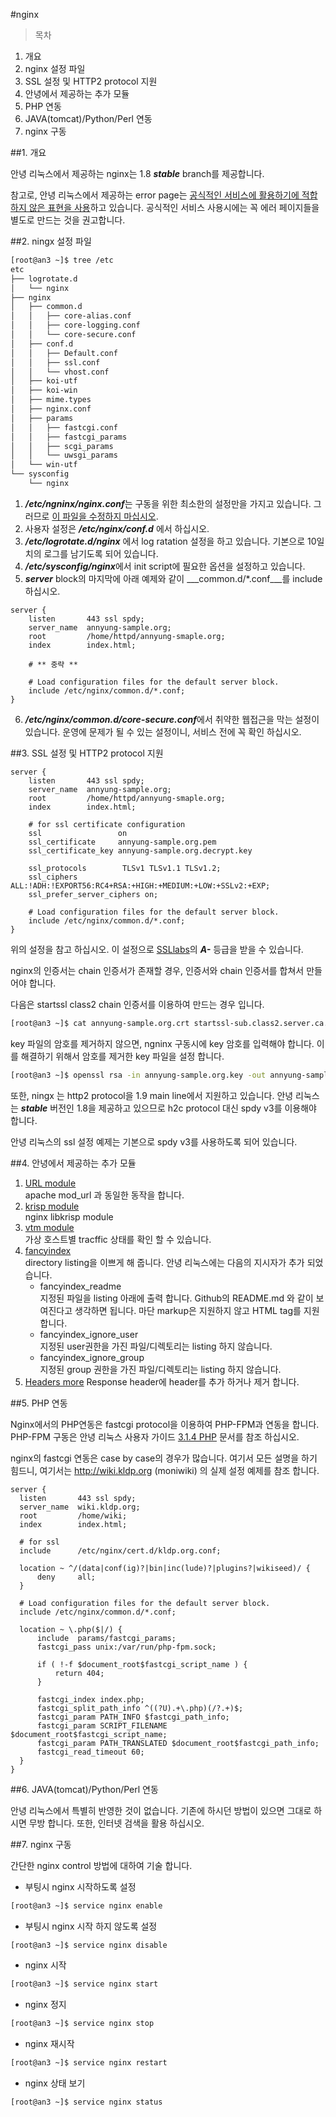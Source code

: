 #nginx

> 목차
1. 개요
2. nginx 설정 파일
3. SSL 설정 및 HTTP2 protocol 지원
4. 안녕에서 제공하는 추가 모듈
5. PHP 연동
6. JAVA(tomcat)/Python/Perl 연동
7. nginx 구동

##1. 개요

  안녕 리눅스에서 제공하는 nginx는 1.8 ***stable*** branch를 제공합니다.
  
  참고로, 안녕 리눅스에서 제공하는 error page는 <u>공식적인 서비스에 활용하기에 적합하지 않은 표현을 사용</u>하고 있습니다. 공식적인 서비스 사용시에는 꼭 에러 페이지들을 별도로 만드는 것을 권고합니다.

##2. ningx 설정 파일

```bash
[root@an3 ~]$ tree /etc
etc
├── logrotate.d
│   └── nginx
├── nginx
│   ├── common.d
│   │   ├── core-alias.conf
│   │   ├── core-logging.conf
│   │   └── core-secure.conf
│   ├── conf.d
│   │   ├── Default.conf
│   │   ├── ssl.conf
│   │   └── vhost.conf
│   ├── koi-utf
│   ├── koi-win
│   ├── mime.types
│   ├── nginx.conf
│   ├── params
│   │   ├── fastcgi.conf
│   │   ├── fastcgi_params
│   │   ├── scgi_params
│   │   └── uwsgi_params
│   └── win-utf
└── sysconfig
    └── nginx
```

1. ***/etc/ngninx/nginx.conf***는 구동을 위한 최소한의 설정만을 가지고 있습니다. 그러므로 <u>이 파일을 수정하지 마십시오</u>.
2. 사용자 설정은 ***/etc/nginx/conf.d*** 에서 하십시오.
3. ***/etc/logrotate.d/nginx*** 에서 log ratation 설정을 하고 있습니다. 기본으로 10일치의 로그를 남기도록 되어 있습니다.
4. ***/etc/sysconfig/nginx***에서 init script에 필요한 옵션을 설정하고 있습니다.
5. ***server*** block의 마지막에 아래 예제와 같이 ___common.d/*.conf___를 include 하십시오.
```nginx
server {
    listen       443 ssl spdy;
    server_name  annyung-sample.org;
    root         /home/httpd/annyung-smaple.org;
    index        index.html;

    # ** 중략 **

    # Load configuration files for the default server block.
    include /etc/nginx/common.d/*.conf;
}
```
6. ***/etc/nginx/common.d/core-secure.conf***에서 취약한 웹접근을 막는 설정이 있습니다. 운영에 문제가 될 수 있는 설정이니, 서비스 전에 꼭 확인 하십시오.

##3. SSL 설정 및 HTTP2 protocol 지원

```nginx
server {
    listen       443 ssl spdy;
    server_name  annyung-sample.org;
    root         /home/httpd/annyung-smaple.org;
    index        index.html;

    # for ssl certificate configuration
    ssl                 on
    ssl_certificate     annyung-sample.org.pem
    ssl_certificate_key annyung-sample.org.decrypt.key
    
    ssl_protocols        TLSv1 TLSv1.1 TLSv1.2;
    ssl_ciphers          ALL:!ADH:!EXPORT56:RC4+RSA:+HIGH:+MEDIUM:+LOW:+SSLv2:+EXP;
    ssl_prefer_server_ciphers on;

    # Load configuration files for the default server block.
    include /etc/nginx/common.d/*.conf;
}
```

  위의 설정을 참고 하십시오. 이 설정으로 [SSLlabs](https://www.ssllabs.com/)의 ***A-*** 등급을 받을 수 있습니다.
  
  nginx의 인증서는 chain 인증서가 존재할 경우, 인증서와 chain 인증서를 합쳐서 만들어야 합니다.
  
  다음은 startssl class2 chain 인증서를 이용하여 만드는 경우 입니다.
  
  ```bash
  [root@an3 ~]$ cat annyung-sample.org.crt startssl-sub.class2.server.ca.sha2.pem > annyung-sample.org.pem
  ```
  
  key 파일의 암호를 제거하지 않으면, ngninx 구동시에 key 암호를 입력해야 합니다. 이를 해결하기 위해서 암호를 제거한 key 파일을 설정 합니다.
  
  ```bash
  [root@an3 ~]$ openssl rsa -in annyung-sample.org.key -out annyung-sample.org.decrypt.key
  ```
  
  
  또한, ningx 는 http2 protocol을 1.9 main line에서 지원하고 있습니다. 안녕 리눅스는 ***stable*** 버전인 1.8을 제공하고 있으므로 h2c protocol 대신 spdy v3를 이용해야 합니다.
  
  안녕 리눅스의 ssl 설정 예제는 기본으로 spdy v3를 사용하도록 되어 있습니다.

##4. 안녕에서 제공하는 추가 모듈

 1. [URL module](https://github.com/vozlt/nginx-module-url)  
    apache mod_url 과 동일한 동작을 합니다.
 2. [krisp module](https://github.com/vozlt/nginx-module-krisp)  
    nginx libkrisp module
 3. [vtm module](https://github.com/vozlt/nginx-module-vts)  
    가상 호스트별 tracffic 상태를 확인 할 수 있습니다.
 4. [fancyindex](https://www.nginx.com/resources/wiki/modules/fancy_index/)  
    directory listing을 이쁘게 해 줍니다.
    안녕 리눅스에는 다음의 지시자가 추가 되었습니다.
    * fancyindex_readme  
      지정된 파일을 listing 아래에 출력 합니다. Github의 README.md 와 같이 보여진다고 생각하면 됩니다. 마단 markup은 지원하지 않고 HTML tag를 지원합니다.
    * fancyindex_ignore_user  
      지정된 user권한을 가진 파일/디렉토리는 listing 하지 않습니다.
    * fancyindex_ignore_group  
      지정된 group 권한을 가진 파일/디렉토리는 listing 하지 않습니다.
 5. [Headers more](https://www.nginx.com/resources/wiki/modules/headers_more/)
    Response header에 header를 추가 하거나 제거 합니다.

##5. PHP 연동

  Nginx에서의 PHP연동은 fastcgi protocol을 이용하여 PHP-FPM과 연동을 합니다. PHP-FPM 구동은 안녕 리눅스 사용자 가이드 [3.1.4 PHP](chapter3-4-php.md) 문서를 참조 하십시오.
  
  nginx의 fastcgi 연동은 case by case의 경우가 많습니다. 여기서 모든 설명을 하기 힘드니, 여기서는 http://wiki.kldp.org (moniwiki) 의 실제 설정 예제를 참조 합니다.
  
  ```nginx
  server {
    listen       443 ssl spdy;
    server_name  wiki.kldp.org;
    root         /home/wiki;
    index        index.html;

    # for ssl
    include      /etc/nginx/cert.d/kldp.org.conf;

    location ~ ^/(data|conf(ig)?|bin|inc(lude)?|plugins?|wikiseed)/ {
        deny     all;
    }

    # Load configuration files for the default server block.
    include /etc/nginx/common.d/*.conf;

    location ~ \.php($|/) {
        include  params/fastcgi_params;
        fastcgi_pass unix:/var/run/php-fpm.sock;

        if ( !-f $document_root$fastcgi_script_name ) {
            return 404;
        }

        fastcgi_index index.php;
        fastcgi_split_path_info ^((?U).+\.php)(/?.+)$;
        fastcgi_param PATH_INFO $fastcgi_path_info;
        fastcgi_param SCRIPT_FILENAME $document_root$fastcgi_script_name;
        fastcgi_param PATH_TRANSLATED $document_root$fastcgi_path_info;
        fastcgi_read_timeout 60;
    }
  }

  ```

##6. JAVA(tomcat)/Python/Perl 연동

  안녕 리눅스에서 특별히 반영한 것이 없습니다. 기존에 하시던 방법이 있으면 그대로 하시면 무방 합니다. 또한, 인터넷 검색을 활용 하십시오. 

##7. nginx 구동

  간단한 nginx control 방법에 대하여 기술 합니다.

  * 부팅시 nginx 시작하도록 설정
  ```bash
  [root@an3 ~]$ service nginx enable
  ```
  * 부팅시 nginx 시작 하지 않도록 설정
  ```bash
  [root@an3 ~]$ service nginx disable
  ```
  * nginx 시작
  ```bash
  [root@an3 ~]$ service nginx start
  ```
  * nginx 정지
  ```bash
  [root@an3 ~]$ service nginx stop
  ```
  * nginx 재시작
  ```bash
  [root@an3 ~]$ service nginx restart
  ```
  * nginx 상태 보기
  ```bash
  [root@an3 ~]$ service nginx status
  ```
